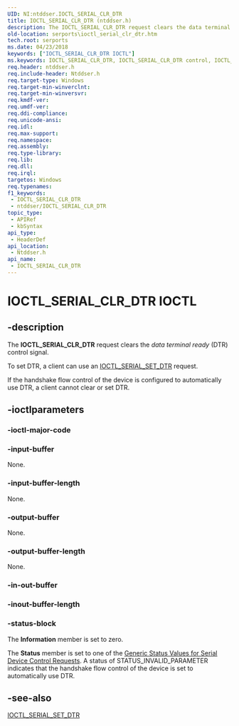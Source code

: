 ```yaml
---
UID: NI:ntddser.IOCTL_SERIAL_CLR_DTR
title: IOCTL_SERIAL_CLR_DTR (ntddser.h)
description: The IOCTL_SERIAL_CLR_DTR request clears the data terminal ready (DTR) control signal.
old-location: serports\ioctl_serial_clr_dtr.htm
tech.root: serports
ms.date: 04/23/2018
keywords: ["IOCTL_SERIAL_CLR_DTR IOCTL"]
ms.keywords: IOCTL_SERIAL_CLR_DTR, IOCTL_SERIAL_CLR_DTR control, IOCTL_SERIAL_CLR_DTR control code [Serial Ports], ntddser/IOCTL_SERIAL_CLR_DTR, serports.ioctl_serial_clr_dtr, serref_37ec12d3-15ad-4a49-90c7-766ffb3943f7.xml
req.header: ntddser.h
req.include-header: Ntddser.h
req.target-type: Windows
req.target-min-winverclnt: 
req.target-min-winversvr: 
req.kmdf-ver: 
req.umdf-ver: 
req.ddi-compliance: 
req.unicode-ansi: 
req.idl: 
req.max-support: 
req.namespace: 
req.assembly: 
req.type-library: 
req.lib: 
req.dll: 
req.irql: 
targetos: Windows
req.typenames: 
f1_keywords:
 - IOCTL_SERIAL_CLR_DTR
 - ntddser/IOCTL_SERIAL_CLR_DTR
topic_type:
 - APIRef
 - kbSyntax
api_type:
 - HeaderDef
api_location:
 - Ntddser.h
api_name:
 - IOCTL_SERIAL_CLR_DTR
---
```


# IOCTL_SERIAL_CLR_DTR IOCTL


## -description

The <b>IOCTL_SERIAL_CLR_DTR</b> request clears the <i>data terminal ready</i> (DTR) control signal.

To set DTR, a client can use an <a href="/windows-hardware/drivers/ddi/ntddser/ni-ntddser-ioctl_serial_set_dtr">IOCTL_SERIAL_SET_DTR</a> request.

If the handshake flow control of the device is configured to automatically use DTR, a client cannot clear or set DTR.

## -ioctlparameters

### -ioctl-major-code

### -input-buffer

None.

### -input-buffer-length

None.

### -output-buffer

None.

### -output-buffer-length

None.

### -in-out-buffer

### -inout-buffer-length

### -status-block

The <b>Information</b> member is set to zero.

The <b>Status</b> member is set to one of the <a href="/windows-hardware/drivers/serports/serial-device-control-requests2">Generic Status Values for Serial Device Control Requests</a>. A status of STATUS_INVALID_PARAMETER indicates that the handshake flow control of the device is set to automatically use DTR.

## -see-also

<a href="/windows-hardware/drivers/ddi/ntddser/ni-ntddser-ioctl_serial_set_dtr">IOCTL_SERIAL_SET_DTR</a>
